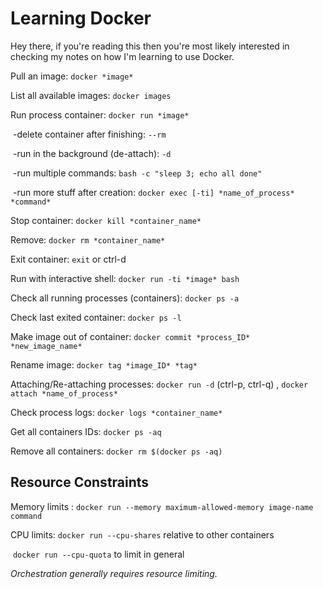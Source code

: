 # Learning Docker

Hey there, if you're reading this then you're most likely interested in checking my notes on how I'm learning to use Docker. 

Pull an image: `docker *image*`

List all available images: `docker images`



Run process container: `docker run *image*`

​		-delete container after finishing: `--rm`

​		-run in the background (de-attach): `-d`

​		-run multiple commands: `bash -c "sleep 3; echo all done"`

​		-run more stuff after creation: `docker exec [-ti] *name_of_process* *command*`

Stop container: `docker kill *container_name*`

Remove: `docker rm *container_name*`

Exit container: `exit` or ctrl-d

Run with interactive shell: `docker run -ti *image* bash`

Check all running processes (containers): `docker ps -a`

Check last exited container: `docker ps -l`

Make image out of container: `docker commit *process_ID* *new_image_name*`

Rename image: `docker tag *image_ID* *tag*` 



Attaching/Re-attaching processes: `docker run -d` (ctrl-p, ctrl-q) , `docker attach *name_of_process*`

Check process logs: `docker logs *container_name*`

Get all containers IDs: `docker ps -aq`

Remove all containers: `docker rm $(docker ps -aq)`



## Resource Constraints

Memory limits : `docker run --memory maximum-allowed-memory image-name command`

CPU limits: `docker run --cpu-shares` relative to other containers

​					`docker run --cpu-quota` to limit in general

*Orchestration generally requires resource limiting.*

 

